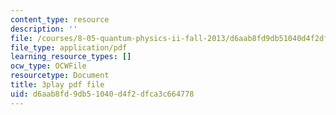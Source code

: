```yaml
---
content_type: resource
description: ''
file: /courses/8-05-quantum-physics-ii-fall-2013/d6aab8fd9db51040d4f2dfca3c664778_xieyFMfX-Ao.pdf
file_type: application/pdf
learning_resource_types: []
ocw_type: OCWFile
resourcetype: Document
title: 3play pdf file
uid: d6aab8fd-9db5-1040-d4f2-dfca3c664778
---
```

